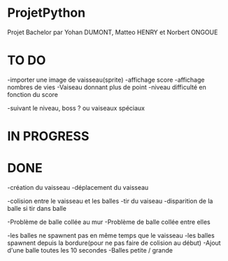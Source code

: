 # ProjetPython
Projet Bachelor par Yohan DUMONT, Matteo HENRY et Norbert ONGOUE
# TO DO

-importer une image de vaisseau(sprite)
-affichage score
-affichage nombres de vies 
-Vaiseau donnant plus de point
-niveau difficulté en fonction du score

-suivant le niveau, boss ? ou vaiseaux spéciaux
# IN PROGRESS


# DONE
-création du vaisseau
-déplacement du vaisseau

-colision entre le vaisseau et les balles
-tir du vaiseau
-disparition de la balle si tir dans balle

-Problème de balle collée au mur
-Problème de balle collée entre elles

-les balles ne spawnent pas en même temps que le vaisseau
-les balles spawnent depuis la bordure(pour ne pas faire de colision au début)
-Ajout d'une balle toutes les 10 secondes
-Balles petite / grande
